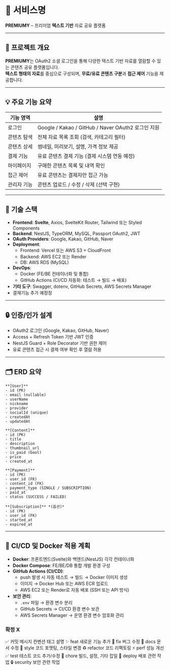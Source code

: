 # 📌 서비스명

**PREMIUMY** – 프리미엄 **텍스트 기반** 자료 공유 플랫폼

---

## 🎯 프로젝트 개요

**PREMIUMY**는 OAuth2 소셜 로그인을 통해 다양한 텍스트 기반 자료를 열람할 수 있는 콘텐츠 공유 플랫폼입니다.  
**텍스트 형태의 자료**를 중심으로 구성되며, **무료/유료 콘텐츠 구분**과 **접근 제어** 기능을 제공합니다.

---

## 💡 주요 기능 요약

| 기능 영역      | 설명 |
| ------------- | ---- |
| 로그인         | Google / Kakao / GitHub / Naver OAuth2 로그인 지원 |
| 콘텐츠 탐색    | 전체 자료 목록 조회 (검색, 카테고리 필터) |
| 콘텐츠 상세    | 썸네일, 미리보기, 설명, 가격 정보 제공 |
| 결제 기능      | 유료 콘텐츠 결제 기능 (결제 시스템 연동 예정) |
| 마이페이지     | 구매한 콘텐츠 목록 및 내역 확인 |
| 접근 제어      | 유료 콘텐츠는 결제자만 접근 가능 |
| 관리자 기능    | 콘텐츠 업로드 / 수정 / 삭제 (선택 구현) |

---

## 🧱 기술 스택

- **Frontend**: **Svelte**, Axios, SvelteKit Router, Tailwind 또는 Styled Components  
- **Backend**: NestJS, TypeORM, MySQL, Passport OAuth2, JWT  
- **OAuth Providers**: Google, Kakao, GitHub, Naver  
- **Deployment**:  
  - Frontend: Vercel 또는 AWS S3 + CloudFront  
  - Backend: AWS EC2 또는 Render  
  - DB: AWS RDS (MySQL)  
- **DevOps**:
  - Docker (FE/BE 컨테이너화 및 통합)
  - GitHub Actions (CI/CD 자동화: 테스트 → 빌드 → 배포)
- **기타 도구**: Swagger, dotenv, GitHub Secrets, AWS Secrets Manager
- 결재기능 추가 예정정
---

## 🔒 인증/인가 설계

- OAuth2 로그인 (Google, Kakao, GitHub, Naver)  
- Access + Refresh Token 기반 JWT 인증  
- NestJS Guard + Role Decorator 기반 권한 제어  
- 유료 콘텐츠 접근 시 결제 여부 확인 후 열람 허용  

---

## 🗂 ERD 요약

```
**[User]**  
- id (PK)  
- email (nullable)  
- userName  
- nickname  
- provider  
- socialId (unique)  
- createdAt  
- updatedAt  

**[Content]**  
- id (PK)  
- title  
- description  
- thumbnail_url  
- is_paid (bool)  
- price  
- created_at  

**[Payment]**  
- id (PK)  
- user_id (FK)  
- content_id (FK)  
- payment_type (SINGLE / SUBSCRIPTION)  
- paid_at  
- status (SUCCESS / FAILED)  

**[Subscription]** *(옵션)*  
- id (PK)  
- user_id (FK)  
- started_at  
- expired_at  
```
---

## 🚀 CI/CD 및 Docker 적용 계획

- **Docker**: 프론트엔드(Svelte)와 백엔드(NestJS) 각각 컨테이너화  
- **Docker Compose**: FE/BE/DB 통합 개발 환경 구성  
- **GitHub Actions (CI/CD)**:
  - push 발생 시 자동 테스트 → 빌드 → Docker 이미지 생성  
  - 이미지 → Docker Hub 또는 AWS ECR 업로드  
  - AWS EC2 또는 Render로 자동 배포 (SSH 또는 API 방식)  
- **보안 관리**:
  - `.env` 파일 → 환경 변수 분리  
  - GitHub Secrets → CI/CD 환경 변수 보관  
  - AWS Secrets Manager → 운영 환경 변수 암호화 관리  


### 확정 X 

✅ 커밋 메시지 컨벤션
태그	설명
✨ feat	새로운 기능 추가
🐛 fix	버그 수정
📝 docs	문서 수정
💄 style	코드 포맷팅, 스타일 변경
♻️ refactor	코드 리팩토링
⚡️ perf	성능 개선
✅ test	테스트 코드 추가/수정
🔧 chore	빌드, 설정, 기타 잡일
🚀 deploy	배포 관련 작업
🔒 security	보안 관련 작업

